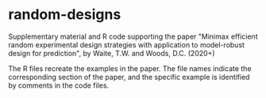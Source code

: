 # random-designs

Supplementary material and R code supporting the paper "Minimax efficient random experimental design strategies with application to model-robust design for prediction", by Waite, T.W. and Woods, D.C. (2020+)

The R files recreate the examples in the paper. The file names indicate the corresponding section of the paper, and the specific example is identified by comments in the code files.
